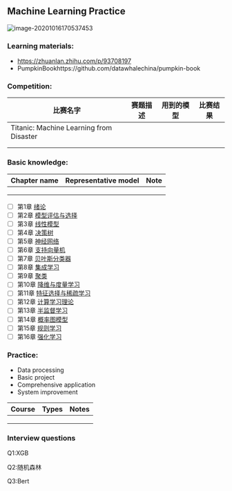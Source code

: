 ## Machine Learning Practice

![image-20201016170537453](https://tva1.sinaimg.cn/large/005IQUPRly1gjrabfhae3j3076062myx.jpg)

### Learning materials:

- https://zhuanlan.zhihu.com/p/93708197
- PumpkinBookhttps://github.com/datawhalechina/pumpkin-book

### Competition:

| 比赛名字                                | 赛题描述 | 用到的模型 | 比赛结果 |
| --------------------------------------- | -------- | ---------- | -------- |
| Titanic: Machine Learning from Disaster |          |            |          |
|                                         |          |            |          |
|                                         |          |            |          |



### Basic knowledge:

| Chapter name | Representative model | Note |
| ------------ | -------------------- | ---- |
|              |                      |      |
|              |                      |      |
|              |                      |      |

- [ ] 第1章 [绪论](https://datawhalechina.github.io/pumpkin-book/#/chapter1/chapter1)
- [ ] 第2章 [模型评估与选择](https://datawhalechina.github.io/pumpkin-book/#/chapter2/chapter2)
- [ ] 第3章 [线性模型](https://datawhalechina.github.io/pumpkin-book/#/chapter3/chapter3)
- [ ] 第4章 [决策树](https://datawhalechina.github.io/pumpkin-book/#/chapter4/chapter4)
- [ ] 第5章 [神经网络](https://datawhalechina.github.io/pumpkin-book/#/chapter5/chapter5)
- [ ] 第6章 [支持向量机](https://datawhalechina.github.io/pumpkin-book/#/chapter6/chapter6)
- [ ] 第7章 [贝叶斯分类器](https://datawhalechina.github.io/pumpkin-book/#/chapter7/chapter7)
- [ ] 第8章 [集成学习](https://datawhalechina.github.io/pumpkin-book/#/chapter8/chapter8)
- [ ] 第9章 [聚类](https://datawhalechina.github.io/pumpkin-book/#/chapter9/chapter9)
- [ ] 第10章 [降维与度量学习](https://datawhalechina.github.io/pumpkin-book/#/chapter10/chapter10)
- [ ] 第11章 [特征选择与稀疏学习](https://datawhalechina.github.io/pumpkin-book/#/chapter11/chapter11)
- [ ] 第12章 [计算学习理论](https://datawhalechina.github.io/pumpkin-book/#/chapter12/chapter12)
- [ ] 第13章 [半监督学习](https://datawhalechina.github.io/pumpkin-book/#/chapter13/chapter13)
- [ ] 第14章 [概率图模型](https://datawhalechina.github.io/pumpkin-book/#/chapter14/chapter14)
- [ ] 第15章 [规则学习](https://datawhalechina.github.io/pumpkin-book/#/chapter15/chapter15)
- [ ] 第16章 [强化学习](https://datawhalechina.github.io/pumpkin-book/#/chapter16/chapter16)

### Practice:

- Data processing
- Basic project
- Comprehensive application
- System improvement

| Course | Types | Notes |
| ------ | ----- | ----- |
|        |       |       |
|        |       |       |
|        |       |       |

### Interview questions

Q1:XGB

Q2:随机森林

Q3:Bert